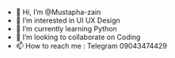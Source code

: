 - 👋 Hi, I’m @Mustapha-zain
- 👀 I’m interested in UI UX Design 
- 🌱 I’m currently learning Python 
- 💞️ I’m looking to collaborate on Coding
- 📫 How to reach me : Telegram 09043474429
<!---
Mustapha-zain/Mustapha-zain is a ✨ special ✨ repository because its `README.md` (this file) appears on your GitHub profile.
You can click the Preview link to take a look at your changes.
--->
